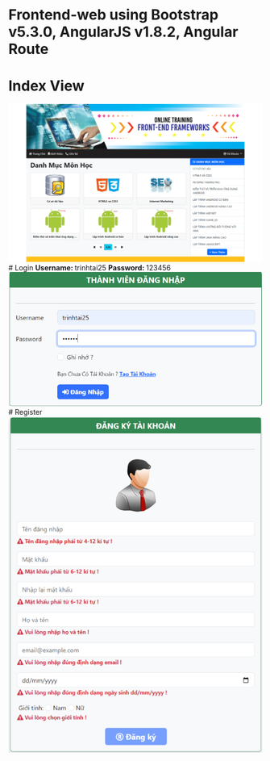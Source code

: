 # Frontend-web using Bootstrap v5.3.0, AngularJS v1.8.2, Angular Route
# Index View
<img src="review/index.png"/>
# Login
<label><b>Username: </b>trinhtai25<label/>
<label><b>Password: </b>123456<label/>
<img src="review/login.png"/>
# Register
<img src="review/register.png"/>